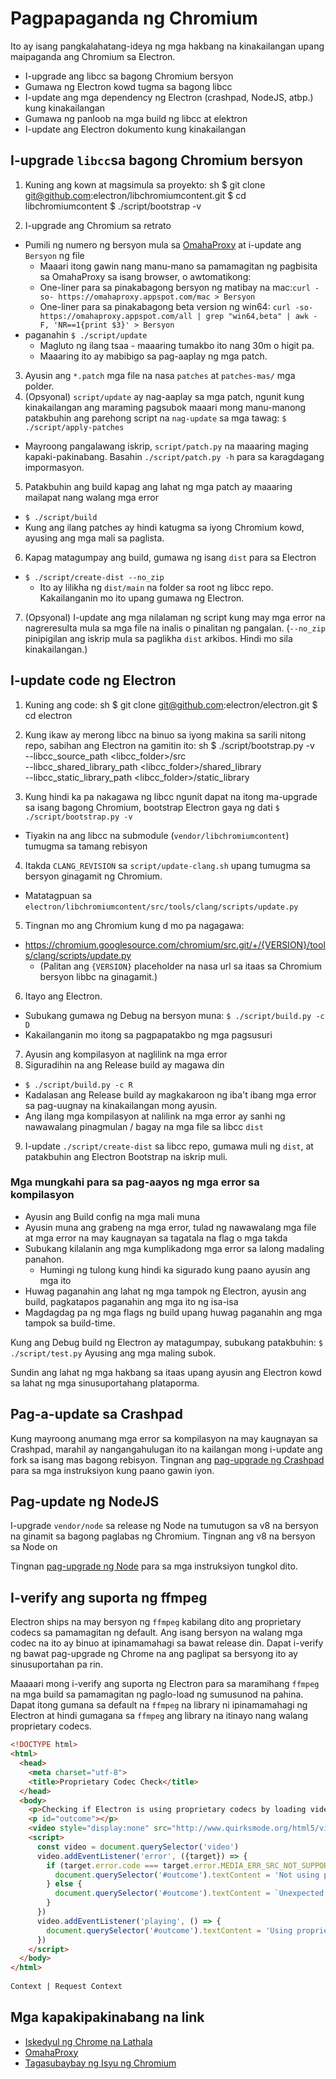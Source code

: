 # Pagpapaganda ng Chromium

Ito ay isang pangkalahatang-ideya ng mga hakbang na kinakailangan upang maipaganda ang Chromium sa Electron.

- I-upgrade ang libcc sa bagong Chromium bersyon
- Gumawa ng Electron kowd tugma sa bagong libcc
- I-update ang mga dependency ng Electron (crashpad, NodeJS, atbp.) kung kinakailangan
- Gumawa ng panloob na mga build ng libcc at elektron
- I-update ang Electron dokumento kung kinakailangan

## I-upgrade `libcc`sa bagong Chromium bersyon

1. Kuning ang kown at magsimula sa proyekto: 
      sh
      $ git clone git@github.com:electron/libchromiumcontent.git
      $ cd libchromiumcontent
      $ ./script/bootstrap -v

2. I-upgrade ang Chromium sa retrato 
  - Pumili ng numero ng bersyon mula sa [OmahaProxy](https://omahaproxy.appspot.com/) at i-update ang `Bersyon` ng file 
    - Maaari itong gawin nang manu-mano sa pamamagitan ng pagbisita sa OmahaProxy sa isang browser, o awtomatikong:
    - One-liner para sa pinakabagong bersyon ng matibay na mac:`curl -so- https://omahaproxy.appspot.com/mac > Bersyon `
    - One-liner para sa pinakabagong beta version ng win64: `curl -so- https://omahaproxy.appspot.com/all | grep "win64,beta" | awk -F, 'NR==1{print $3}' > Bersyon`
  - paganahin `$ ./script/update` 
    - Magluto ng ilang tsaa - maaaring tumakbo ito nang 30m o higit pa.
    - Maaaring ito ay mabibigo sa pag-aaplay ng mga patch.
3. Ayusin ang `*.patch` mga file na nasa `patches` at `patches-mas/` mga polder.
4. (Opsyonal) `script/update` ay nag-aaplay sa mga patch, ngunit kung kinakailangan ang maraming pagsubok maaari mong manu-manong patakbuhin ang parehong script na `nag-update` sa mga tawag: `$ ./script/apply-patches` 
  - Mayroong pangalawang iskrip, `script/patch.py` na maaaring maging kapaki-pakinabang. Basahin `./script/patch.py -h` para sa karagdagang impormasyon.
5. Patakbuhin ang build kapag ang lahat ng mga patch ay maaaring mailapat nang walang mga error 
  - `$ ./script/build`
  - Kung ang ilang patches ay hindi katugma sa iyong Chromium kowd, ayusing ang mga mali sa paglista.
6. Kapag matagumpay ang build, gumawa ng isang `dist` para sa Electron 
  - `$ ./script/create-dist --no_zip` 
    - Ito ay lilikha ng `dist/main` na folder sa root ng libcc repo. Kakailanganin mo ito upang gumawa ng Electron.
7. (Opsyonal) I-update ang mga nilalaman ng script kung may mga error na nagreresulta mula sa mga file na inalis o pinalitan ng pangalan. (`--no_zip` pinipigilan ang iskrip mula sa paglikha `dist` arkibos. Hindi mo sila kinakailangan.)

## I-update code ng Electron

1. Kuning ang code: 
      sh
      $ git clone git@github.com:electron/electron.git
      $ cd electron

2. Kung ikaw ay merong libcc na binuo sa iyong makina sa sarili nitong repo, sabihan ang Electron na gamitin ito: 
      sh
      $ ./script/bootstrap.py -v \
        --libcc_source_path <libcc_folder>/src \
        --libcc_shared_library_path <libcc_folder>/shared_library \
        --libcc_static_library_path <libcc_folder>/static_library

3. Kung hindi ka pa nakagawa ng libcc ngunit dapat na itong ma-upgrade sa isang bagong Chromium, bootstrap Electron gaya ng dati `$ ./script/bootstrap.py -v`
  
  - Tiyakin na ang libcc na submodule (`vendor/libchromiumcontent`) tumugma sa tamang rebisyon

4. Itakda `CLANG_REVISION` sa `script/update-clang.sh` upang tumugma sa bersyon ginagamit ng Chromium.
  
  - Matatagpuan sa `electron/libchromiumcontent/src/tools/clang/scripts/update.py`

5. Tingnan mo ang Chromium kung d mo pa nagagawa:
  
  - https://chromium.googlesource.com/chromium/src.git/+/{VERSION}/tools/clang/scripts/update.py 
    - (Palitan ang `{VERSION}` placeholder na nasa url sa itaas sa Chromium bersyon libbc na ginagamit.)
6. Itayo ang Electron. 
  - Subukang gumawa ng Debug na bersyon muna: `$ ./script/build.py -c D`
  - Kakailanganin mo itong sa pagpapatakbo ng mga pagsusuri
7. Ayusin ang kompilasyon at naglilink na mga error
8. Siguradihin na ang Release build ay magawa din 
  - `$ ./script/build.py -c R`
  - Kadalasan ang Release build ay magkakaroon ng iba't ibang mga error sa pag-uugnay na kinakailangan mong ayusin.
  - Ang ilang mga kompilasyon at nalilink na mga error ay sanhi ng nawawalang pinagmulan / bagay na mga file sa libcc `dist`
9. I-update `./script/create-dist` sa libcc repo, gumawa muli ng `dist`, at patakbuhin ang Electron Bootstrap na iskrip muli.

### Mga mungkahi para sa pag-aayos ng mga error sa kompilasyon

- Ayusin ang Build config na mga mali muna
- Ayusin muna ang grabeng na mga error, tulad ng nawawalang mga file at mga error na may kaugnayan sa tagatala na flag o mga takda
- Subukang kilalanin ang mga kumplikadong mga error sa lalong madaling panahon. 
  - Humingi ng tulong kung hindi ka sigurado kung paano ayusin ang mga ito
- Huwag paganahin ang lahat ng mga tampok ng Electron, ayusin ang build, pagkatapos paganahin ang mga ito ng isa-isa
- Magdagdag pa ng mga flags ng build upang huwag paganahin ang mga tampok sa build-time.

Kung ang Debug build ng Electron ay matagumpay, subukang patakbuhin: `$ ./script/test.py` Ayusing ang mga maling subok.

Sundin ang lahat ng mga hakbang sa itaas upang ayusin ang Electron kowd sa lahat ng mga sinusuportahang plataporma.

## Pag-a-update sa Crashpad

Kung mayroong anumang mga error sa kompilasyon na may kaugnayan sa Crashpad, marahil ay nangangahulugan ito na kailangan mong i-update ang fork sa isang mas bagong rebisyon. Tingnan ang [pag-upgrade ng Crashpad](upgrading-crashpad.md) para sa mga instruksiyon kung paano gawin iyon.

## Pag-update ng NodeJS

I-upgrade `vendor/node` sa release ng Node na tumutugon sa v8 na bersyon na ginamit sa bagong paglabas ng Chromium. Tingnan ang v8 na bersyon sa Node on

Tingnan [pag-upgrade ng Node](upgrading-node.md) para sa mga instruksiyon tungkol dito.

## I-verify ang suporta ng ffmpeg

Electron ships na may bersyon ng `ffmpeg` kabilang dito ang proprietary codecs sa pamamagitan ng default. Ang isang bersyon na walang mga codec na ito ay binuo at ipinamamahagi sa bawat release din. Dapat i-verify ng bawat pag-upgrade ng Chrome na ang paglipat sa bersyong ito ay sinusuportahan pa rin.

Maaaari mong i-verify ang suporta ng Electron para sa maramihang `ffmpeg` na mga build sa pamamagitan ng paglo-load ng sumusunod na pahina. Dapat itong gumana sa default na `ffmpeg` na library ni ipinamamahagi ng Electron at hindi gumagana sa `ffmpeg` ang library na itinayo nang walang proprietary codecs.

```html
<!DOCTYPE html>
<html>
  <head>
    <meta charset="utf-8">
    <title>Proprietary Codec Check</title>
  </head>
  <body>
    <p>Checking if Electron is using proprietary codecs by loading video from http://www.quirksmode.org/html5/videos/big_buck_bunny.mp4</p>
    <p id="outcome"></p>
    <video style="display:none" src="http://www.quirksmode.org/html5/videos/big_buck_bunny.mp4" autoplay></video>
    <script>
      const video = document.querySelector('video')
      video.addEventListener('error', ({target}) => {
        if (target.error.code === target.error.MEDIA_ERR_SRC_NOT_SUPPORTED) {
          document.querySelector('#outcome').textContent = 'Not using proprietary codecs, video emitted source not supported error event.'
        } else {
          document.querySelector('#outcome').textContent = `Unexpected error: ${target.error.code}`
        }
      })
      video.addEventListener('playing', () => {
        document.querySelector('#outcome').textContent = 'Using proprietary codecs, video started playing.'
      })
    </script>
  </body>
</html>
 
Context | Request Context
```

## Mga kapakipakinabang na link

- [Iskedyul ng Chrome na Lathala](https://www.chromium.org/developers/calendar)
- [OmahaProxy](http://omahaproxy.appspot.com)
- [Tagasubaybay ng Isyu ng Chromium](https://bugs.chromium.org/p/chromium)